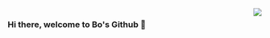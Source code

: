 <a href="#">
<img align="right" src="https://github-readme-stats.vercel.app/api?username=sherlockhz1415&show_icons=true&hide_border=true&icon_color=CE1D2D&title_color=a0a9af">
</a>


### Hi there, welcome to Bo's Github 👋

<!--
**sherlockhz1415/sherlockhz1415** is a ✨ _special_ ✨ repository because its `README.md` (this file) appears on your GitHub profile.

Here are some ideas to get you started:

- 🔭 I’m currently working on ...
- 🌱 I’m currently learning ...
- 👯 I’m looking to collaborate on ...
- 🤔 I’m looking for help with ...
- 💬 Ask me about ...
- 📫 How to reach me: ...
- 😄 Pronouns: ...
- ⚡ Fun fact: ...
-->
